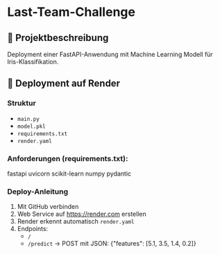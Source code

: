 # Last-Team-Challenge


## 📌 Projektbeschreibung
Deployment einer FastAPI-Anwendung mit Machine Learning Modell für Iris-Klassifikation.

## 🚀 Deployment auf Render

### Struktur
- `main.py`
- `model.pkl`
- `requirements.txt`
- `render.yaml`

### Anforderungen (requirements.txt):
   fastapi
   uvicorn
   scikit-learn
   numpy
   pydantic


### Deploy-Anleitung
1. Mit GitHub verbinden
2. Web Service auf https://render.com erstellen
3. Render erkennt automatisch `render.yaml`
4. Endpoints:
   - `/`
   - `/predict` → POST mit JSON: {"features": [5.1, 3.5, 1.4, 0.2]}
